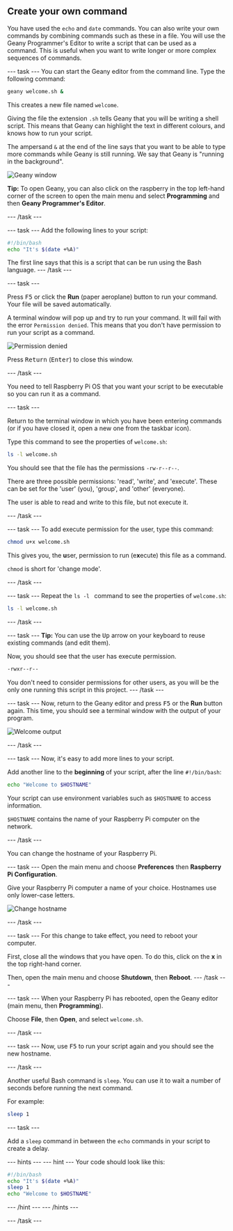 ## Create your own command

You have used the `echo` and `date` commands. You can also write your own commands by combining commands such as these in a file. You will use the Geany Programmer's Editor to write a script that can be used as a command. This is useful when you want to write longer or more complex sequences of commands. 

--- task ---
You can start the Geany editor from the command line. Type the following command:

```bash
geany welcome.sh &
```
This creates a new file named `welcome`. 

Giving the file the extension `.sh` tells Geany that you will be writing a shell script. This means that Geany can highlight the text in different colours, and knows how to run your script.

The ampersand `&` at the end of the line says that you want to be able to type more commands while Geany is still running. We say that Geany is "running in the background". 

![Geany window](images/Geany.png)

**Tip:** To open Geany, you can also click on the raspberry in the top left-hand corner of the screen to open the main menu and select **Programming** and then **Geany Programmer's Editor**. 

--- /task ---

--- task ---
Add the following lines to your script:

```bash
#!/bin/bash
echo "It's $(date +%A)"
```

The first line says that this is a script that can be run using the Bash language. 
--- /task ---

--- task ---

Press <kbd>F5</kbd> or click the **Run** (paper aeroplane) button to run your command. Your file will be saved automatically.

A terminal window will pop up and try to run your command. It will fail with the error `Permission denied`. This means that you don't have permission to run your script as a command. 

![Permission denied](images/command-denied.png)

Press <kbd>Return</kbd> (<kbd>Enter</kbd>) to close this window.

--- /task ---

You need to tell Raspberry Pi OS that you want your script to be executable so you can run it as a command.

--- task ---

Return to the terminal window in which you have been entering commands (or if you have closed it, open a new one from the taskbar icon).

Type this command to see the properties of `welcome.sh`:

```bash
ls -l welcome.sh
```

You should see that the file has the permissions `-rw-r--r--`.

There are three possible permissions: 'read', 'write', and 'execute'. These can be set for the 'user' (you), 'group', and 'other' (everyone).

The user is able to read and write to this file, but not execute it. 

--- /task ---

--- task ---
To add execute permission for the user, type this command:

```bash
chmod u+x welcome.sh
```
This gives you, the **u**ser, permission to run (e**x**ecute) this file as a command. 

`chmod` is short for 'change mode'. 

--- /task ---

--- task ---
Repeat the `ls -l ` command to see the properties of `welcome.sh`:

```bash
ls -l welcome.sh
```
--- /task ---

--- task ---
**Tip:** You can use the <kbd>Up</kbd> arrow on your keyboard to reuse existing commands (and edit them).

Now, you should see that the user has execute permission. 

```bash
-rwxr--r--
```

You don't need to consider permissions for other users, as you will be the only one running this script in this project. 
--- /task ---

--- task ---
Now, return to the Geany editor and press <kbd>F5</kbd> or the **Run** button again. This time, you should see a terminal window with the output of your program. 

![Welcome output](images/command-output.png)

--- /task ---

--- task ---
Now, it's easy to add more lines to your script. 

Add another line to the **beginning** of your script, after the line `#!/bin/bash`:

```bash
echo "Welcome to $HOSTNAME" 
```

Your script can use environment variables such as `$HOSTNAME` to access information. 

`$HOSTNAME` contains the name of your Raspberry Pi computer on the network.

--- /task ---

You can change the hostname of your Raspberry Pi.

--- task ---
Open the main menu and choose **Preferences** then **Raspberry Pi Configuration**. 

Give your Raspberry Pi computer a name of your choice. Hostnames use only lower-case letters. 

![Change hostname](images/command-change-hostname.png)

--- /task ---

--- task ---
For this change to take effect, you need to reboot your computer. 

First, close all the windows that you have open. To do this, click on the **x** in the top right-hand corner. 

Then, open the main menu and choose **Shutdown**, then **Reboot**. 
--- /task ---

--- task ---
When your Raspberry Pi has rebooted, open the Geany editor (main menu, then **Programming**). 

Choose **File**, then **Open**, and select `welcome.sh`.

--- /task ---

--- task ---
Now, use <kbd>F5</kbd> to run your script again and you should see the new hostname. 

--- /task ---

Another useful Bash command is `sleep`. You can use it to wait a number of seconds before running the next command. 

For example:

```bash
sleep 1
```
--- task ---

Add a `sleep` command in between the `echo` commands in your script to create a delay. 

--- hints ---
--- hint ---
Your code should look like this:

```bash
#!/bin/bash
echo "It's $(date +%A)"
sleep 1
echo "Welcome to $HOSTNAME"
```

--- /hint ---
--- /hints ---

--- /task ---
